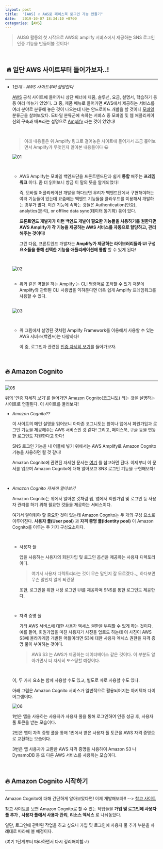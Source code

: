 ```yaml
---
layout: post
title:  "[AWS] 🔥 AWS로 페이스북 로그인 기능 만들기"
date:   2019-10-07 18:34:10 +0700
categories: [AWS]
---
```


> AUSG 활동의 첫 시작으로 AWS의 amplify 서비스에서 제공하는 SNS 로그인 인증 기능을 만들어볼 것이다!

<br>

## ️️ 🔥 일단 AWS 사이트부터 들어가보자..!
---

- _1단계 - AWS 사이트부터 탐방한다_

	[AWS](https://aws.amazon.com/ko/) 공식 사이트에 들어가니 상단 배너에 제품, 솔루션, 요금, 설명서, 학습하기 등등 여러 메뉴가 있었다. 그 중, 제품 메뉴로 들어가면 AWS에서 제공하는 서비스를 여러 분야로 분류해 놓은 것이 나오는데 나는 안드로이드 개발을 할 것이니 <u>모바일</u> 분류군을 살펴보았다. 모바일 분류군에 속하는 서비스 중 모바일 및 웹 애플리케이션의 구축과 배포라는 설명으로 [Amplify](https://aws.amazon.com/ko/amplify/?nc2=h_m1) 라는 것이 있었다! 

	<br>

	> 아래 내용들은 위 Amplify 링크로 걸어놓은 사이트에 들어가서 조금 훑어보면서 Amplify가 무엇인지 알아본 내용들이다 😀

	![01](https://user-images.githubusercontent.com/31889335/66255802-0df04580-e7c3-11e9-8418-1afa961c8681.PNG)

	<br>

	- AWS Amplify는 모바일 백엔드단을 프론트엔드단과 쉽게 __통합__ 해주는 __프레임워크__ 이다. 좀 더 읽어보니 방금 이 말의 뜻을 알게되었다!

		즉, 모바일 어플리케이션 개발을 하다보면 우리가 백엔드단에서 구현해야하는 여러 기능들이 있는데 요즘에는 백엔드 기능들을 클라우드를 이용해서 개발하는 경우가 많다. 이런 기능에 속하는 것들은 Authentication(인증), analytics(분석), or offline data sync(데이터 동기화) 등이 있다. 

		__프론트엔드 개발자가 이런 백엔드 개발이 필요한 기능들을 사용하기를 원한다면 AWS Amplify가 각 기능을 제공하는 AWS 서비스를 자동으로 할당하고, 관리해주는 것이다!__

		그런 다음, 프론트엔드 개발자는 __Amplify가 제공하는 라이브러리들과 UI 구성 요소들을 통해 선택한 기능을 애플리케이션에 통합__ 할 수 있게 된다!

		<br>

	![02](https://user-images.githubusercontent.com/31889335/66255742-45122700-e7c2-11e9-9ba5-f4ba6f1073cd.PNG)

	<br>

	- 위와 같은 역할을 하는 Amplify 는 CLI 명령어로 조작할 수 있기 때문에 Amplify와 관련된 CLI 사용법을 익혀둔다면 더욱 쉽게 Amplify 프레임워크를 사용할 수 있다.

	<br>

	![03](https://user-images.githubusercontent.com/31889335/66317842-3d36bc00-e955-11e9-89d5-20b90fd39ad6.PNG)


	<br>

	- 위 그림에서 설명된 것처럼 Amplify Framework를 이용해서 사용할 수 있는 AWS 서비스(백엔드)는 다양하다!
	
		이 중, 로그인과 관련된 [인증 자세히 보기](https://aws.amazon.com/ko/cognito/)를 들어가보자.
	
	<br>

## 🔥 Amazon Cognito
---

![05](https://user-images.githubusercontent.com/31889335/66318103-a9b1bb00-e955-11e9-95c6-6c64ab125b05.PNG)

위의 '인증 자세히 보기'를 들어가면 Amazon Cognito(코그니토) 라는 것을 설명하는 사이트로 연결된다. 이 사이트를 둘러보자!

- _Amazon Cognito??_

	이 사이트의 메인 설명을 읽어보니 아마존 코그니토는 웹이나 앱에서 회원가입과 로그인 기능을 제공해주는 AWS 서비스인 것 같다! 그리고, 페이스북, 구글 등을 연동한 로그인도 지원한다고 한다!

	SNS 로그인 기능을 내 어플에 넣기 위해서는 AWS Amplify로 Amazon Cognito기능을 사용하면 될 것 같다!

	Amazon Cognito에 관련된 자세한 문서는 [여기](https://docs.aws.amazon.com/ko_kr/cognito/latest/developerguide/what-is-amazon-cognito.html) 를 참고하면 된다. 이제부터 이 문서를 읽으며 Amazon Cognito에 대해 알아보고 SNS 로그인 기능을 구현해보자!

	<br>

- _Amazon Cognito 자세히 알아보기_

	Amazon Cognito는 위에서 알아본 것처럼 웹, 앱에서 회원가입 및 로그인 등 사용자 관리를 하기 위해 필요한 것들을 제공하는 서비스이다. 

	여기서 알아둬야 할 중요한 것이 있는데 Amazon Cognito는 두 개의 구성 요소로 이루어진다. __사용자 풀(User pool)__ 과 __자격 증명 풀(Identity pool)__ 이 Amazon Cognito를 이루는 두 가지 구성요소이다. 

	<br>

	- 사용자 풀
	
		앱을 사용하는 사용자의 회원가입 및 로그인 옵션을 제공하는 사용자 디렉토리이다. 

		> 여기서 사용자 디렉토리라는 것이 무슨 말인지 잘 모르겠다..,, 하다보면 무슨 말인지 알게 되겠징

		또한, 로그인을 위한 내장 로그인 UI를 제공하며 SNS를 통한 로그인도 제공한다.

		<br>

	- 자격 증명 풀

		기타 AWS 서비스에 대한 사용자 엑세스 권한을 부여할 수 있게 하는 것이다. 예를 들어, 회원가입을 마친 사용자가 사진을 업로드 하는데 이 사진이 AWS S3에 올라가게끔 개발된 어플이라면 S3에 대한 사용자 엑세스 권한을 자격 증명 풀이 부여하는 것이다.

		> AWS S3 는 AWS가 제공하는 데이터베이스 같은 것이다. 이 부분도 알아가면서 더 자세히 포스팅할 예정이다.

		<br>

	이, 두 가지 요소는 함께 사용할 수도 있고, 별도로 따로 사용할 수도 있다.

	아래 그림은 Amazon Cognito 서비스가 일반적으로 활용되어지는 아키텍처 다이어그램이다. 

	![06](https://user-images.githubusercontent.com/31889335/66319466-234aa880-e958-11e9-8f5e-bc7bb54dc4b1.PNG)

	1번은 앱을 사용하는 사용자가 사용자 풀을 통해 로그인하여 인증 성공 후, 사용자 풀 토큰을 받는 모습이다.

	2번은 앱이 자격 증명 풀을 통해 1번에서 받은 사용자 풀 토큰을 AWS 자격 증명으로 교환하는 모습이다.

	3번은 앱 사용자가 교환한 AWS 자격 증명을 사용하여 Amazon S3 나 DynamoDB 등 또 다른 AWS 서비스를 사용하는 모습이다.

	<br>

## 🔥 Amazon Cognito 시작하기

---

Amazon Cognito에 대해 간단하게 알아보았다면! 이제 개발해보자!! --> [참고 사이트](https://docs.aws.amazon.com/ko_kr/cognito/latest/developerguide/cognito-getting-started.html)

참고 사이트를 보면 Amazon Cognito로 할 수 있는 작업들을 __가입 및 로그인에 사용자 풀 추가__ , __사용자 풀에서 사용자 관리__, __리소스 엑세스__ 로 나눠놓았다. 

일단, 로그인에 관련된 작업을 하고 싶으니 가입 및 로그인에 사용자 풀 추가 부분을 차례대로 따라해 볼 예정이다.

(여기 1단계부터 따라하면서 다시 정리해야함~!)


